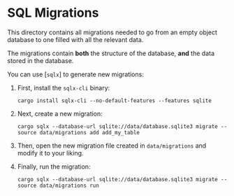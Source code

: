 # SQL Migrations

This directory contains all migrations needed to go from an empty object
database to one filled with all the relevant data.

The migrations contain **both** the structure of the database, **and** the data
stored in the database.

You can use [`sqlx`] to generate new migrations:

1. First, install the `sqlx-cli` binary:

   ```shell
   cargo install sqlx-cli --no-default-features --features sqlite
   ```

2. Next, create a new migration:

   ```shell
   cargo sqlx --database-url sqlite://data/database.sqlite3 migrate --source data/migrations add add_my_table
   ```

3. Then, open the new migration file created in `data/migrations` and modify it
   to your liking.

4. Finally, run the migration:

   ```shell
   cargo sqlx --database-url sqlite://data/database.sqlite3 migrate --source data/migrations run
   ```
